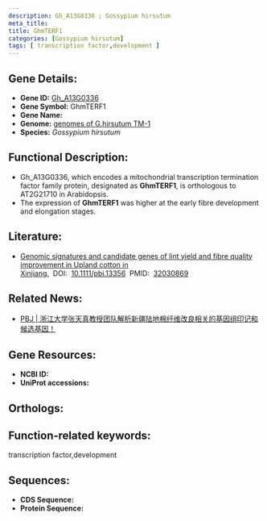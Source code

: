 ```yaml
---
description: Gh_A13G0336 ; Gossypium hirsutum
meta_title:
title: GhmTERF1
categories: [Gossypium hirsutum]
tags: [ transcription factor,development ]
---
```


## Gene Details:
- **Gene ID:**	[Gh_A13G0336]()
- **Gene Symbol:** GhmTERF1
- **Gene Name:** 
- **Genome:** [genomes of G.hirsutum TM-1]()
- **Species:** *Gossypium hirsutum*

## Functional Description:
   - Gh_A13G0336, which encodes a mitochondrial transcription termination factor family protein, designated as **GhmTERF1**, is orthologous to AT2G21710 in Arabidopsis.
   - The expression of **GhmTERF1** was higher at the early fibre development and elongation stages.

## Literature:
   - [Genomic signatures and candidate genes of lint yield and fibre quality improvement in Upland cotton in Xinjiang.]( https://onlinelibrary.wiley.com/doi/10.1111/pbi.13356)&nbsp;&nbsp;DOI:&nbsp;&nbsp;[10.1111/pbi.13356](https://onlinelibrary.wiley.com/doi/10.1111/pbi.13356)&nbsp;&nbsp;PMID:&nbsp;&nbsp;[32030869](https://pubmed.ncbi.nlm.nih.gov/32030869/)

## Related News:
   - [PBJ | 浙江大学张天真教授团队解析新疆陆地棉纤维改良相关的基因组印记和候选基因！](https://mp.weixin.qq.com/s?__biz=MzIyOTY2NDYyNQ==&mid=2247494212&idx=5&sn=ebcf756a0dff4517db932d1b9e8ae3c0&chksm=e8bd985adfca114c02b0799f36b40ea4b39563dbb20faf80b6409278904204c6c2dce1196e80&scene=27#wechat_redirect)

## Gene Resources:
- **NCBI ID:** [](https://www.ncbi.nlm.nih.gov/gene/?term=)
- **UniProt accessions:** [](https://www.uniprot.org/uniprotkb//entry)

## Orthologs:


## Function-related keywords:
transcription factor,development

## Sequences:
- **CDS Sequence:**
- **Protein Sequence:**
